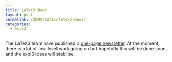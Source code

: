 ```yaml
---
title: LaTeX3 News
layout: post
permalink: /2009/02/13/latex3-news/
categories:
  - expl3
---
```

The LaTeX3 team have published a [one-page newsletter](https://www.latex-project.org/l3news/). At the moment, there is a lot of low-level work going on but hopefully this will be done soon, and the expl3 ideas will stabilise.
